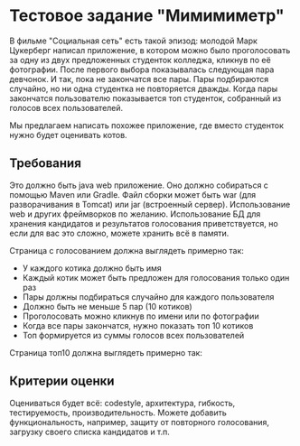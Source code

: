 # Тестовое задание "Мимимиметр"
В фильме "Социальная сеть" есть такой эпизод: молодой Марк Цукерберг написал приложение, в котором можно было проголосовать за одну из двух предложенных студенток колледжа, кликнув по её фотографии. После первого выбора показывалась следующая пара девчонок. И так, пока не закончатся все пары. Пары подбираются случайно, но ни одна студентка не повторяется дважды. Когда пары закончатся пользователю показывается топ студенток, собранный из голосов всех пользователей.

Мы предлагаем написать похожее приложение, где вместо студенток нужно будет оценивать котов.

## Требования

Это должно быть java web приложение. Оно должно собираться с помощью Maven или Gradle. Файл сборки может быть war (для разворачивания в Tomcat) или jar (встроенный сервер). Использование web и других фреймворков по желанию. Использование БД для хранения кандидатов и результатов голосования приветствуется, но если для вас это сложно, можете хранить всё в памяти.

Страница с голосованием должна выглядеть примерно так:

- У каждого котика должно быть имя
- Каждый котик может быть предложен для голосования только один раз
- Пары должны подбираться случайно для каждого пользователя
- Должно быть не меньше 5 пар (10 котиков)
- Проголосовать можно кликнув по имени или по фотографии
- Когда все пары закончатся, нужно показать топ 10 котиков
- Топ формируется из суммы голосов всех пользователей

Страница топ10 должна выглядеть примерно так:

## Критерии оценки

Оцениваться будет всё: codestyle, архитектура, гибкость, тестируемость, производительность.
Можете добавить функциональность, например, защиту от повторного голосования, загрузку своего списка кандидатов и т.п.
